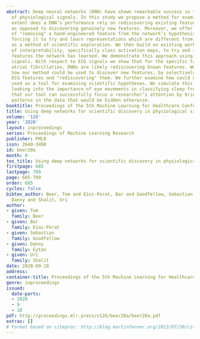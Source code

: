```yaml
---
abstract: Deep neural networks (DNN) have shown remarkable success in the classification
  of physiological signals. In this study we propose a method for examining to what
  extent does a DNN’s performance rely on rediscovering existing features of the signals,
  as opposed to discovering genuinely new features. Moreover, we offer a novel method
  of "removing" a hand-engineered feature from the network’s hypothesis space, thus
  forcing it to try and learn representations which are different from known ones,
  as a method of scientific exploration. We then build on existing work in the field
  of interpretability, specifically class activation maps, to try and infer what new
  features the network has learned. We demonstrate this approach using ECG and EEG
  signals. With respect to ECG signals we show that for the specific task of classifying
  atrial fibrillation, DNNs are likely rediscovering known features. We also show
  how our method could be used to discover new features, by selectively removing some
  ECG features and "rediscovering" them. We further examine how could our method be
  used as a tool for examining scientific hypotheses. We simulate this scenario by
  looking into the importance of eye movements in classifying sleep from EEG. We show
  that our tool can successfully focus a researcher’s attention by bringing to light
  patterns in the data that would be hidden otherwise.
booktitle: Proceedings of the 5th Machine Learning for Healthcare Conference
title: Using deep networks for scientific discovery in physiological signals
volume: '126'
year: '2020'
layout: inproceedings
series: Proceedings of Machine Learning Research
publisher: PMLR
issn: 2640-3498
id: beer20a
month: 0
tex_title: Using deep networks for scientific discovery in physiological signals
firstpage: 685
lastpage: 709
page: 685-709
order: 685
cycles: false
bibtex_author: Beer, Tom and Eini-Porat, Bar and Goodfellow, Sebastian and Eytan,
  Danny and Shalit, Uri
author:
- given: Tom
  family: Beer
- given: Bar
  family: Eini-Porat
- given: Sebastian
  family: Goodfellow
- given: Danny
  family: Eytan
- given: Uri
  family: Shalit
date: 2020-09-18
address: 
container-title: Proceedings of the 5th Machine Learning for Healthcare Conference
genre: inproceedings
issued:
  date-parts:
  - 2020
  - 9
  - 18
pdf: http://proceedings.mlr.press/v126/beer20a/beer20a.pdf
extras: []
# Format based on citeproc: http://blog.martinfenner.org/2013/07/30/citeproc-yaml-for-bibliographies/
---
```


